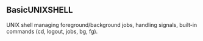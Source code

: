 ## BasicUNIXSHELL
UNIX shell managing foreground/background jobs, handling signals, built-in commands (cd, logout, jobs, bg, fg).
